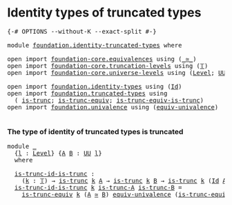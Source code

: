 # Identity types of truncated types

<pre class="Agda"><a id="46" class="Symbol">{-#</a> <a id="50" class="Keyword">OPTIONS</a> <a id="58" class="Pragma">--without-K</a> <a id="70" class="Pragma">--exact-split</a> <a id="84" class="Symbol">#-}</a>

<a id="89" class="Keyword">module</a> <a id="96" href="foundation.identity-truncated-types.html" class="Module">foundation.identity-truncated-types</a> <a id="132" class="Keyword">where</a>

<a id="139" class="Keyword">open</a> <a id="144" class="Keyword">import</a> <a id="151" href="foundation-core.equivalences.html" class="Module">foundation-core.equivalences</a> <a id="180" class="Keyword">using</a> <a id="186" class="Symbol">(</a><a id="187" href="foundation-core.equivalences.html#1608" class="Function Operator">_≃_</a><a id="190" class="Symbol">)</a>
<a id="192" class="Keyword">open</a> <a id="197" class="Keyword">import</a> <a id="204" href="foundation-core.truncation-levels.html" class="Module">foundation-core.truncation-levels</a> <a id="238" class="Keyword">using</a> <a id="244" class="Symbol">(</a><a id="245" href="foundation-core.truncation-levels.html#382" class="Datatype">𝕋</a><a id="246" class="Symbol">)</a>
<a id="248" class="Keyword">open</a> <a id="253" class="Keyword">import</a> <a id="260" href="foundation-core.universe-levels.html" class="Module">foundation-core.universe-levels</a> <a id="292" class="Keyword">using</a> <a id="298" class="Symbol">(</a><a id="299" href="Agda.Primitive.html#597" class="Postulate">Level</a><a id="304" class="Symbol">;</a> <a id="306" href="foundation-core.universe-levels.html#222" class="Primitive">UU</a><a id="308" class="Symbol">;</a> <a id="310" href="Agda.Primitive.html#810" class="Primitive Operator">_⊔_</a><a id="313" class="Symbol">)</a>

<a id="316" class="Keyword">open</a> <a id="321" class="Keyword">import</a> <a id="328" href="foundation.identity-types.html" class="Module">foundation.identity-types</a> <a id="354" class="Keyword">using</a> <a id="360" class="Symbol">(</a><a id="361" href="foundation-core.identity-types.html#1754" class="Datatype">Id</a><a id="363" class="Symbol">)</a>
<a id="365" class="Keyword">open</a> <a id="370" class="Keyword">import</a> <a id="377" href="foundation.truncated-types.html" class="Module">foundation.truncated-types</a> <a id="404" class="Keyword">using</a>
  <a id="412" class="Symbol">(</a> <a id="414" href="foundation-core.truncated-types.html#1728" class="Function">is-trunc</a><a id="422" class="Symbol">;</a> <a id="424" href="foundation-core.truncated-types.html#4378" class="Function">is-trunc-equiv</a><a id="438" class="Symbol">;</a> <a id="440" href="foundation-core.truncated-types.html#12025" class="Function">is-trunc-equiv-is-trunc</a><a id="463" class="Symbol">)</a>
<a id="465" class="Keyword">open</a> <a id="470" class="Keyword">import</a> <a id="477" href="foundation.univalence.html" class="Module">foundation.univalence</a> <a id="499" class="Keyword">using</a> <a id="505" class="Symbol">(</a><a id="506" href="foundation.univalence.html#1385" class="Function">equiv-univalence</a><a id="522" class="Symbol">)</a>

</pre>
### The type of identity of truncated types is truncated

<pre class="Agda"><a id="596" class="Keyword">module</a> <a id="603" href="foundation.identity-truncated-types.html#603" class="Module">_</a>
  <a id="607" class="Symbol">{</a><a id="608" href="foundation.identity-truncated-types.html#608" class="Bound">l</a> <a id="610" class="Symbol">:</a> <a id="612" href="Agda.Primitive.html#597" class="Postulate">Level</a><a id="617" class="Symbol">}</a> <a id="619" class="Symbol">{</a><a id="620" href="foundation.identity-truncated-types.html#620" class="Bound">A</a> <a id="622" href="foundation.identity-truncated-types.html#622" class="Bound">B</a> <a id="624" class="Symbol">:</a> <a id="626" href="foundation-core.universe-levels.html#222" class="Primitive">UU</a> <a id="629" href="foundation.identity-truncated-types.html#608" class="Bound">l</a><a id="630" class="Symbol">}</a>
  <a id="634" class="Keyword">where</a>

  <a id="643" href="foundation.identity-truncated-types.html#643" class="Function">is-trunc-id-is-trunc</a> <a id="664" class="Symbol">:</a>
    <a id="670" class="Symbol">(</a><a id="671" href="foundation.identity-truncated-types.html#671" class="Bound">k</a> <a id="673" class="Symbol">:</a> <a id="675" href="foundation-core.truncation-levels.html#382" class="Datatype">𝕋</a><a id="676" class="Symbol">)</a> <a id="678" class="Symbol">→</a> <a id="680" href="foundation-core.truncated-types.html#1728" class="Function">is-trunc</a> <a id="689" href="foundation.identity-truncated-types.html#671" class="Bound">k</a> <a id="691" href="foundation.identity-truncated-types.html#620" class="Bound">A</a> <a id="693" class="Symbol">→</a> <a id="695" href="foundation-core.truncated-types.html#1728" class="Function">is-trunc</a> <a id="704" href="foundation.identity-truncated-types.html#671" class="Bound">k</a> <a id="706" href="foundation.identity-truncated-types.html#622" class="Bound">B</a> <a id="708" class="Symbol">→</a> <a id="710" href="foundation-core.truncated-types.html#1728" class="Function">is-trunc</a> <a id="719" href="foundation.identity-truncated-types.html#671" class="Bound">k</a> <a id="721" class="Symbol">(</a><a id="722" href="foundation-core.identity-types.html#1754" class="Datatype">Id</a> <a id="725" href="foundation.identity-truncated-types.html#620" class="Bound">A</a> <a id="727" href="foundation.identity-truncated-types.html#622" class="Bound">B</a><a id="728" class="Symbol">)</a>
  <a id="732" href="foundation.identity-truncated-types.html#643" class="Function">is-trunc-id-is-trunc</a> <a id="753" href="foundation.identity-truncated-types.html#753" class="Bound">k</a> <a id="755" href="foundation.identity-truncated-types.html#755" class="Bound">is-trunc-A</a> <a id="766" href="foundation.identity-truncated-types.html#766" class="Bound">is-trunc-B</a> <a id="777" class="Symbol">=</a>
    <a id="783" href="foundation-core.truncated-types.html#4378" class="Function">is-trunc-equiv</a> <a id="798" href="foundation.identity-truncated-types.html#753" class="Bound">k</a> <a id="800" class="Symbol">(</a><a id="801" href="foundation.identity-truncated-types.html#620" class="Bound">A</a> <a id="803" href="foundation-core.equivalences.html#1608" class="Function Operator">≃</a> <a id="805" href="foundation.identity-truncated-types.html#622" class="Bound">B</a><a id="806" class="Symbol">)</a> <a id="808" href="foundation.univalence.html#1385" class="Function">equiv-univalence</a> <a id="825" class="Symbol">(</a><a id="826" href="foundation-core.truncated-types.html#12025" class="Function">is-trunc-equiv-is-trunc</a> <a id="850" href="foundation.identity-truncated-types.html#753" class="Bound">k</a> <a id="852" href="foundation.identity-truncated-types.html#755" class="Bound">is-trunc-A</a> <a id="863" href="foundation.identity-truncated-types.html#766" class="Bound">is-trunc-B</a><a id="873" class="Symbol">)</a>
</pre>